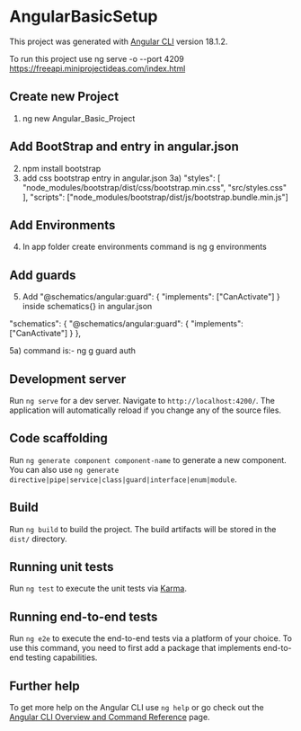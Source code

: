 # AngularBasicSetup

This project was generated with [Angular CLI](https://github.com/angular/angular-cli) version 18.1.2.

To run this project use  ng serve -o --port 4209
https://freeapi.miniprojectideas.com/index.html

## Create new Project
1) ng new Angular_Basic_Project

## Add BootStrap and entry in angular.json
2) npm install bootstrap
3) add css  bootstrap entry in angular.json
3a)  "styles": [
              "node_modules/bootstrap/dist/css/bootstrap.min.css",
              "src/styles.css"
            ],
            "scripts": ["node_modules/bootstrap/dist/js/bootstrap.bundle.min.js"]

## Add Environments
4) In app folder create environments command is ng g environments


## Add guards
5) Add "@schematics/angular:guard": { "implements": ["CanActivate"] } inside schematics{} in angular.json

"schematics": {
        "@schematics/angular:guard": { "implements": ["CanActivate"] }
      },

5a) command is:-  ng g guard auth














## Development server

Run `ng serve` for a dev server. Navigate to `http://localhost:4200/`. The application will automatically reload if you change any of the source files.

## Code scaffolding

Run `ng generate component component-name` to generate a new component. You can also use `ng generate directive|pipe|service|class|guard|interface|enum|module`.

## Build

Run `ng build` to build the project. The build artifacts will be stored in the `dist/` directory.

## Running unit tests

Run `ng test` to execute the unit tests via [Karma](https://karma-runner.github.io).

## Running end-to-end tests

Run `ng e2e` to execute the end-to-end tests via a platform of your choice. To use this command, you need to first add a package that implements end-to-end testing capabilities.

## Further help

To get more help on the Angular CLI use `ng help` or go check out the [Angular CLI Overview and Command Reference](https://angular.dev/tools/cli) page.

